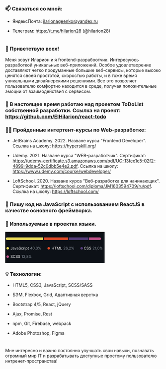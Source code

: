 ### 📫 Связаться со мной: 

- ЯндексПочта: ilarionageenko@yandex.ru

- Телеграм: https://t.me/hilarion28 (@hilarion28)

#

### 👏 Приветствую всех! 

Меня зовут Иларион и я frontend-разрабоотчик. Интересуюсь разработкой уникальных веб-приложений. Особое удовлетворение доставляют четко продуманные большие веб-сервисы, которые высоко ценятся своей простотой, скоростью работы, и в тоже время уникальными дизайнерскими решениями. Все это позволяет пользователю комфортно находится в  среде, получая положительные эмоции от взаимодействия с сервисом. 

### 🔭 В настоящее время работаю над проектом ToDoList собственной разработки. Ссылка на проект: https://github.com/ElHilarion/react-todo

### 👨‍🎓 Пройденные интертент-курсы по Web-разработке:

- JetBrains Academy. 2022. Назване курса "Frontend Developer". Ссылка на школу: https://hyperskill.org/

- Udemy. 2021. Назване курса "WEB-разработчик". Сертификат: https://udemy-certificate.s3.amazonaws.com/pdf/UC-13fce1c5-02f2-4899-9dda-52c0dbb5e4e2.pdf. Ссылка на школу: https://www.udemy.com/course/webdeveloper/ 

- LoftSchool. 2020. Назване курса "Веб-разработка для начинающих". Сертификат: https://loftschool.com/diploma/JM1603594709/ru/pdf. Ссылка на школу: https://loftschool.com/ 

### 🚀 Пишу код на JavaScript с использованием ReactJS в качестве основного фреймворка.

### 🚥 Изпользуемые в проектах языки.
![Аналитика использования языков](https://github.com/ElHilarion/ElHilarion/blob/main/lngga.png)

### 💡 Технологии:

- HTML5, CSS3, JavaScript, SCSS/SASS

- БЭМ, Flexbox, Grid, Адаптивная верстка

- Bootstrap 4/5, React, jQuery

- Ajax, Promise, Rest

- npm, Git, Firebase, webpack

- Adobe Photoshop, Figma

#

Мне интересно и важно постоянно улучшать свои навыки, познавать огромный мир IT и разрабатывать доступные простому пользователю интренет-пространства!    

